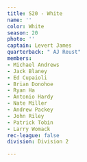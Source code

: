 ```yaml
---
title: S20 - White
name: ''
color: White
season: 20
photo: ''
captain: Levert James
quarterback: " AJ Reust"
members:
- Michael Andrews
- Jack Blaney
- Ed Cupaioli
- Brian Donohoe
- Ryan Ha
- Antonio Hardy
- Nate Miller
- Andrew Packey
- John Riley
- Patrick Tobin
- Larry Womack
rec-league: false
division: Division 2

---
```

